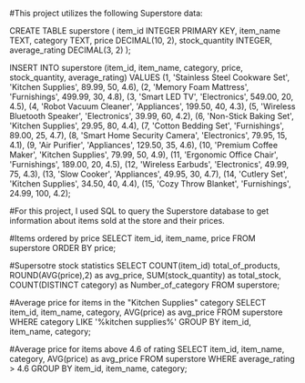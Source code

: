 #This project utilizes the following Superstore data: 

CREATE TABLE superstore (
    item_id INTEGER PRIMARY KEY,
    item_name TEXT,
    category TEXT,
    price DECIMAL(10, 2),
    stock_quantity INTEGER,
    average_rating DECIMAL(3, 2)
);

INSERT INTO superstore (item_id, item_name, category, price, stock_quantity, average_rating)
VALUES
    (1, 'Stainless Steel Cookware Set', 'Kitchen Supplies', 89.99, 50, 4.6),
    (2, 'Memory Foam Mattress', 'Furnishings', 499.99, 30, 4.8),
    (3, 'Smart LED TV', 'Electronics', 549.00, 20, 4.5),
    (4, 'Robot Vacuum Cleaner', 'Appliances', 199.50, 40, 4.3),
    (5, 'Wireless Bluetooth Speaker', 'Electronics', 39.99, 60, 4.2),
    (6, 'Non-Stick Baking Set', 'Kitchen Supplies', 29.95, 80, 4.4),
    (7, 'Cotton Bedding Set', 'Furnishings', 89.00, 25, 4.7),
    (8, 'Smart Home Security Camera', 'Electronics', 79.95, 15, 4.1),
    (9, 'Air Purifier', 'Appliances', 129.50, 35, 4.6),
    (10, 'Premium Coffee Maker', 'Kitchen Supplies', 79.99, 50, 4.9),
    (11, 'Ergonomic Office Chair', 'Furnishings', 189.00, 20, 4.5),
    (12, 'Wireless Earbuds', 'Electronics', 49.99, 75, 4.3),
    (13, 'Slow Cooker', 'Appliances', 49.95, 30, 4.7),
    (14, 'Cutlery Set', 'Kitchen Supplies', 34.50, 40, 4.4),
    (15, 'Cozy Throw Blanket', 'Furnishings', 24.99, 100, 4.2);

#For this project, I used SQL to query the Superstore database to get information about items sold at the store and their prices. 

#Items ordered by price
SELECT item_id, item_name, price
FROM superstore
ORDER BY price;

#Supersotre stock statistics
SELECT COUNT(item_id) total_of_products, ROUND(AVG(price),2) as avg_price, SUM(stock_quantity) as total_stock, COUNT(DISTINCT category) as Number_of_category
FROM superstore;

#Average price for items in the "Kitchen Supplies" category
SELECT item_id, item_name, category, AVG(price) as avg_price
FROM superstore
WHERE category LIKE '%kitchen supplies%'
GROUP BY item_id, item_name, category;

#Average price for items above 4.6 of rating
SELECT item_id, item_name, category, AVG(price) as avg_price
FROM superstore
WHERE average_rating > 4.6
GROUP BY item_id, item_name, category;


